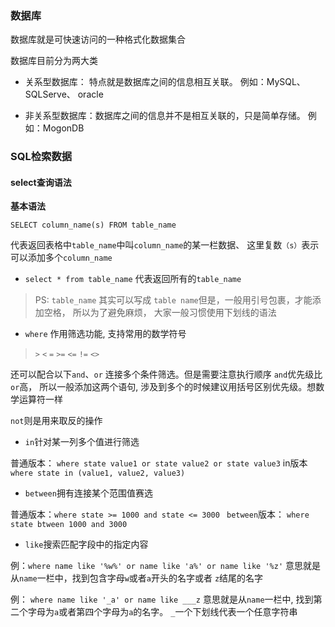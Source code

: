 ### 数据库

数据库就是可快速访问的一种格式化数据集合

数据库目前分为两大类

+ 关系型数据库： 特点就是数据库之间的信息相互关联。 例如：MySQL、SQLServe、 oracle

+ 非关系型数据库：数据库之间的信息并不是相互关联的，只是简单存储。 例如：MogonDB


### SQL检索数据

#### select查询语法

**基本语法**
```
SELECT column_name(s) FROM table_name
```
代表返回表格中`table_name`中叫`column_name`的某一栏数据、 这里复数`（s）`表示可以添加多个`column_name`

+ `select * from table_name`
代表返回所有的`table_name` 

> PS: `table_name` 其实可以写成 `table name`但是，一般用引号包裹，才能添加空格， 所以为了避免麻烦， 大家一般习惯使用下划线的语法

+ `where`
作用筛选功能, 支持常用的数学符号
> `>`
> `<`
> `=`
> `>=`
> `<=`
> `!=`
> `<>`

还可以配合以下`and`、`or` 连接多个条件筛选。但是需要注意执行顺序
`and`优先级比`or`高， 所以一般添加这两个语句, 涉及到多个的时候建议用括号区别优先级。想数学运算符一样

`not`则是用来取反的操作

+ `in`针对某一列多个值进行筛选 

普通版本： `where state value1 or state value2 or state value3` 
in版本`where state in (value1, value2, value3)`

+ `between`拥有连接某个范围值赛选
  
普通版本：`where state >= 1000 and state <= 3000 `
`between`版本： `where state btween 1000 and 3000`

+ `like`搜索匹配字段中的指定内容
  
例：`where name like '%w%' or name like 'a%' or name like '%z'`
意思就是从`name`一栏中，找到包含字母`w`或者`a`开头的名字或者 `z`结尾的名字

例： `where name like '_a' or name like ___z`
意思就是从`name`一栏中, 找到第二个字母为`a`或者第四个字母为`a`的名字。 `_`一个下划线代表一个任意字符串



